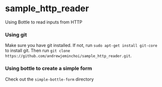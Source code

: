 # sample_http_reader
Using Bottle to read inputs from HTTP

### Using git
Make sure you have git installed. If not, run `sudo apt-get install git-core` to install git. Then run `git clone https://github.com/andrewjeminchoi/sample_http_reader.git`. 

### Using bottle to create a simple form
Check out the `simple-bottle-form` directory

